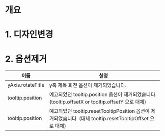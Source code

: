 # 개요

# 1\. 디자인변경

# 2\. 옵션제거
| 이름 | 설명 |
| --- | --- |
| yAxis.rotateTitle | y축 제목 회전 옵션이 제거되었습니다. |
| tooltip.position | 예고되었던 tooltip.position 옵션이 제거되었습니다. (tooltip.offsetX or tooltip.offsetY 으로 대체) |
| tooltip.position | 예고되었던 tooltip.resetTooltipPosition 옵션이 제거되었습니다. (대체 tooltip.resetTooltipOffset 으로 대체) |
